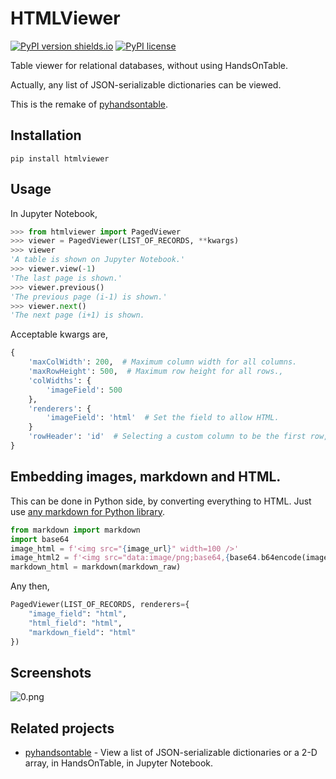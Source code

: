 # HTMLViewer

[![PyPI version shields.io](https://img.shields.io/pypi/v/htmlviewer.svg)](https://pypi.python.org/pypi/htmlviewer/)
[![PyPI license](https://img.shields.io/pypi/l/htmlviewer.svg)](https://pypi.python.org/pypi/htmlviewer/)

Table viewer for relational databases, without using HandsOnTable.

Actually, any list of JSON-serializable dictionaries can be viewed.

This is the remake of [pyhandsontable](https://github.com/patarapolw/pyhandsontable).

## Installation

```
pip install htmlviewer
```

## Usage

In Jupyter Notebook,

```python
>>> from htmlviewer import PagedViewer
>>> viewer = PagedViewer(LIST_OF_RECORDS, **kwargs)
>>> viewer
'A table is shown on Jupyter Notebook.'
>>> viewer.view(-1)
'The last page is shown.'
>>> viewer.previous()
'The previous page (i-1) is shown.'
>>> viewer.next()
'The next page (i+1) is shown.
```

Acceptable kwargs are,

```python
{
    'maxColWidth': 200,  # Maximum column width for all columns.
    'maxRowHeight': 500,  # Maximum row height for all rows.,
    'colWidths': {
        'imageField': 500
    },
    'renderers': {
        'imageField': 'html'  # Set the field to allow HTML.
    }
    'rowHeader': 'id'  # Selecting a custom column to be the first row, aka rowHeader.
}
```

## Embedding images, markdown and HTML.

This can be done in Python side, by converting everything to HTML. Just use [any markdown for Python library](https://github.com/Python-Markdown/markdown).

```python
from markdown import markdown
import base64
image_html = f'<img src="{image_url}" width=100 />'
image_html2 = f'<img src="data:image/png;base64,{base64.b64encode(image_bytes).decode()}" />'
markdown_html = markdown(markdown_raw)
```

Any then,

```python
PagedViewer(LIST_OF_RECORDS, renderers={
    "image_field": "html",
    "html_field": "html",
    "markdown_field": "html"
})
```

## Screenshots

![0.png](/screenshots/0.png)

## Related projects

- [pyhandsontable](https://github.com/patarapolw/pyhandsontable) - View a list of JSON-serializable dictionaries or a 2-D array, in HandsOnTable, in Jupyter Notebook.
